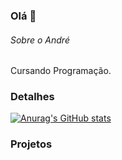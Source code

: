 ### Olá 👋

###### Sobre o André
Cursando Programação.

### Detalhes

[![Anurag's GitHub stats](https://github-readme-stats.vercel.app/api?username=DefiPenguin&show_icons=true&theme=dark)](https://github.com/anuraghazra/github-readme-stats)

### Projetos
